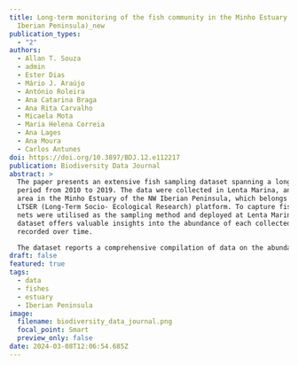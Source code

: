 ```yaml
---
title: Long-term monitoring of the fish community in the Minho Estuary (NW
  Iberian Peninsula)_new
publication_types:
  - "2"
authors:
  - Allan T. Souza
  - admin
  - Ester Dias
  - Mário J. Araújo
  - António Roleira
  - Ana Catarina Braga
  - Ana Rita Carvalho
  - Micaela Mota
  - Maria Helena Correia
  - Ana Lages
  - Ana Moura
  - Carlos Antunes
doi: https://doi.org/10.3897/BDJ.12.e112217
publication: Biodiversity Data Journal
abstract: >
  The paper presents an extensive fish sampling dataset spanning a long-term
  period from 2010 to 2019. The data were collected in Lenta Marina, an upstream
  area in the Minho Estuary of the NW Iberian Peninsula, which belongs to a
  LTSER (Long-Term Socio- Ecological Research) platform. To capture fish, fyke
  nets were utilised as the sampling method and deployed at Lenta Marina. This
  dataset offers valuable insights into the abundance of each collected taxa
  recorded over time.

  The dataset reports a comprehensive compilation of data on the abundance of fish species observed in the area during the sampling period (includes zeroes when a given taxonomic entity was absent in a given sampling event). It provides a detailed record of the abundances of the fish community through time in a frequent sampling regime (on average, sampling was done every 6 days). The dataset shows that the amount of fish from invasive taxa exceeds the count of fish from native taxa in the Minho Estuary.
draft: false
featured: true
tags:
  - data
  - fishes
  - estuary
  - Iberian Peninsula
image:
  filename: biodiversity_data_journal.png
  focal_point: Smart
  preview_only: false
date: 2024-03-08T12:06:54.685Z
---
```

